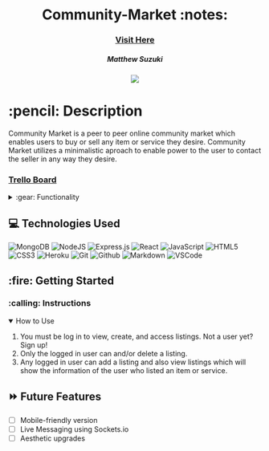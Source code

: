<div align="center">
   <h1> Community-Market :notes:</h1>
   <h3><a href="https://community-market-exchange.herokuapp.com/">Visit Here</a></h3>
   <h5> Matthew Suzuki</h5>                             
   
<a href="https://www.linkedin.com/in/mattsuzuki/" target="_blank">
      <img src="https://img.shields.io/badge/-linkedin.com/in/user-blue?style=flat&``logo=Linkedin&logoColor=white">
</a> 

</div>

<h1>:pencil: Description</h1>
<p>Community Market is a peer to peer online community market which enables users to buy or sell any item or service they desire. Community Market utilizes a minimalistic aproach to enable power to the user to contact the seller in any way they desire.  </p>

   <h3><a href="https://trello.com/b/U5ZV9P7I/community-marketplace">Trello Board</a></h3>


<details>
<summary> :gear: Functionality</summary>

| Description | Screenshot |
|------------ | ------------|
| <h3 align="center">Landing Page</h3> | <img src="https://i.imgur.com/E2ioExi.jpeg" width="700"/> |
| <h3 align="center">Sign Up Form</h3> | <img src="https://i.imgur.com/bmL9bGD.jpeg" width="700"/> |
| <h3 align="center">Login Page</h3> | <img src="https://i.imgur.com/FonJztP.jpeg" width="700"/> |
| <h3 align="center">Create a Listing</h3> | <img src="https://i.imgur.com/d407Y8e.jpeg" width="700"/> |
| <h3 align="center">Listings Index</h3> | <img src="https://i.imgur.com/mWoGXAf.png" width="700"/> |
| <h3 align="center">Seller Details</h3> | <img src="https://imgur.com/gallery/3ldgTeW" width="700"/> |


</details>

## :computer: Technologies Used

![MongoDB](https://img.shields.io/badge/MongoDB-%234ea94b.svg?style=for-the-badge&logo=mongodb&logoColor=white)
![NodeJS](https://img.shields.io/badge/node.js-6DA55F?style=for-the-badge&logo=node.js&logoColor=white)
![Express.js](https://img.shields.io/badge/express.js-%23404d59.svg?style=for-the-badge&logo=express&logoColor=%2361DAFB)
![React](https://img.shields.io/badge/react-%2320232a.svg?style=for-the-badge&logo=react&logoColor=%2361DAFB)
![JavaScript](https://img.shields.io/badge/JavaScript-323330?style=for-the-badge&logo=javascript&logoColor=F7DF1E) 
![HTML5](https://img.shields.io/badge/HTML5-E34F26?style=for-the-badge&logo=html5&logoColor=white)
![CSS3](https://img.shields.io/badge/CSS3-1572B6?style=for-the-badge&logo=css3&logoColor=white)
![Heroku](https://img.shields.io/badge/Heroku-430098?style=for-the-badge&logo=heroku&logoColor=white)
![Git](https://img.shields.io/badge/GIT-E44C30?style=for-the-badge&logo=git&logoColor=white)
![Github](https://img.shields.io/badge/GitHub-100000?style=for-the-badge&logo=github&logoColor=white)
![Markdown](https://img.shields.io/badge/markdown-%23000000.svg?style=for-the-badge&logo=markdown&logoColor=white)
![VSCode](https://img.shields.io/badge/Visual_Studio_Code-0078D4?style=for-the-badge&logo=visual%20studio%20code&logoColor=white)

<h2> :fire: Getting Started </h2>

<h3> :calling: Instructions </h3>
<details open>
<summary>How to Use</summary>
<ol>
<li>You must be log in to view, create, and access listings. Not a user yet? Sign up!</li>
<li>Only the logged in user can and/or delete a listing.</li>
<li>Any logged in user can add a listing and also view listings which will show the information of the user who listed an item or service.</li>
</ol>
</details>


## :fast_forward: Future Features   

- [ ] Mobile-friendly version
- [ ] Live Messaging using Sockets.io
- [ ] Aesthetic upgrades
